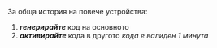 За обща история на повече устройства:
1. ***генерирайте*** код на основното
2. ***активирайте*** кода в другото
*кода е валиден 1 минута*